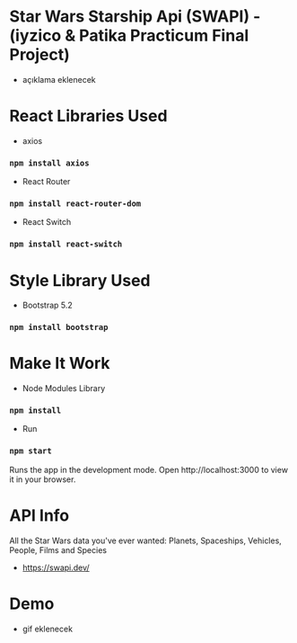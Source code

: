 # Star Wars Starship Api (SWAPI) - (iyzico & Patika Practicum Final Project)
* açıklama eklenecek



# React Libraries Used
- axios
### `npm install axios`
- React Router 
### `npm install react-router-dom`
- React Switch
### `npm install react-switch`

# Style Library Used
- Bootstrap 5.2
### `npm install bootstrap`

# Make It Work
- Node Modules Library 
### `npm install`
- Run 
### `npm start`
Runs the app in the development mode.
Open http://localhost:3000 to view it in your browser.

# API Info
All the Star Wars data you've ever wanted:
Planets, Spaceships, Vehicles, People, Films and Species
- https://swapi.dev/


# Demo
* gif eklenecek



